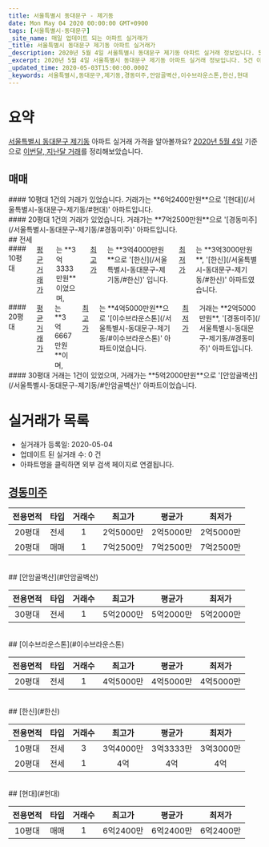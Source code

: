 ```yaml
---
title: 서울특별시 동대문구 - 제기동
date: Mon May 04 2020 00:00:00 GMT+0900
tags: [서울특별시-동대문구]
_site_name: 매일 업데이트 되는 아파트 실거래가
_title: 서울특별시 동대문구 제기동 아파트 실거래가
_description: 2020년 5월 4일 서울특별시 동대문구 제기동 아파트 실거래 정보입니다. 5건 아파트 정보가 있습니다.
_excerpt: 2020년 5월 4일 서울특별시 동대문구 제기동 아파트 실거래 정보입니다. 5건 아파트 정보가 있습니다.
_updated_time: 2020-05-03T15:00:00.000Z
_keywords: 서울특별시,동대문구,제기동,경동미주,안암골벽산,이수브라운스톤,한신,현대
---
```





# 요약
<ins>서울특별시 동대문구 제기동</ins> 아파트 실거래 가격을 알아볼까요? <ins>2020년 5월 4일</ins> 기준으로 <ins>이번달, 지난달 거래</ins>를 정리해보았습니다.

## 매매
<div class="container">
<div class="six columns" markdown="1">
#### 10평대
1건의 거래가 있었습니다. 거래가는 **6억2400만원**으로 '[현대](/서울특별시-동대문구-제기동/#현대)' 아파트입니다.
</div>
<div class="six columns" markdown="1">
#### 20평대
1건의 거래가 있었습니다. 거래가는 **7억2500만원**으로 '[경동미주](/서울특별시-동대문구-제기동/#경동미주)' 아파트입니다.
</div>
</div>
## 전세
<div class="container">
<div class="six columns" markdown="1">
#### 10평대
<ins>평균 거래가</ins>는 **3억3333만원**이었으며, <ins>최고가</ins>는 **3억4000만원**으로 '[한신](/서울특별시-동대문구-제기동/#한신)' 입니다. <ins>최저가</ins>는 **3억3000만원**, '[한신](/서울특별시-동대문구-제기동/#한신)' 아파트였습니다.
</div>
<div class="six columns" markdown="1">
#### 20평대
<ins>평균 거래가</ins>는 **3억6667만원**이며, <ins>최고가</ins>는 **4억5000만원**으로 '[이수브라운스톤](/서울특별시-동대문구-제기동/#이수브라운스톤)' 아파트이었습니다. <ins>최저가</ins> 거래는 **2억5000만원**, '[경동미주](/서울특별시-동대문구-제기동/#경동미주)' 아파트입니다.
</div>
</div>
<div class="container">
<div class="twelve columns" markdown="1">
#### 30평대
거래는 1건이 있었으며, 거래가는 **5억2000만원**으로 '[안암골벽산](/서울특별시-동대문구-제기동/#안암골벽산)' 아파트이었습니다.
</div>
</div>



# 실거래가 목록
- 실거래가 등록일: 2020-05-04
- 업데이트 된 실거래 수: 0 건
- 아파트명을 클릭하면 외부 검색 페이지로 연결됩니다.

## [경동미주](#경동미주)

|전용면적|타입|거래수|최고가|평균가|최저가|
|:---:|:---:|:---:|:---:|:---:|:---:|
|20평대|<span class="deal-type-2">전세</span>|1|2억5000만|2억5000만|2억5000만|
|20평대|<span class="deal-type-1">매매</span>|1|7억2500만|7억2500만|7억2500만|

<br/>
## [안암골벽산](#안암골벽산)

|전용면적|타입|거래수|최고가|평균가|최저가|
|:---:|:---:|:---:|:---:|:---:|:---:|
|30평대|<span class="deal-type-2">전세</span>|1|5억2000만|5억2000만|5억2000만|

<br/>
## [이수브라운스톤](#이수브라운스톤)

|전용면적|타입|거래수|최고가|평균가|최저가|
|:---:|:---:|:---:|:---:|:---:|:---:|
|20평대|<span class="deal-type-2">전세</span>|1|4억5000만|4억5000만|4억5000만|

<br/>
## [한신](#한신)

|전용면적|타입|거래수|최고가|평균가|최저가|
|:---:|:---:|:---:|:---:|:---:|:---:|
|10평대|<span class="deal-type-2">전세</span>|3|3억4000만|3억3333만|3억3000만|
|20평대|<span class="deal-type-2">전세</span>|1|4억|4억|4억|

<br/>
## [현대](#현대)

|전용면적|타입|거래수|최고가|평균가|최저가|
|:---:|:---:|:---:|:---:|:---:|:---:|
|10평대|<span class="deal-type-1">매매</span>|1|6억2400만|6억2400만|6억2400만|

<br/>



